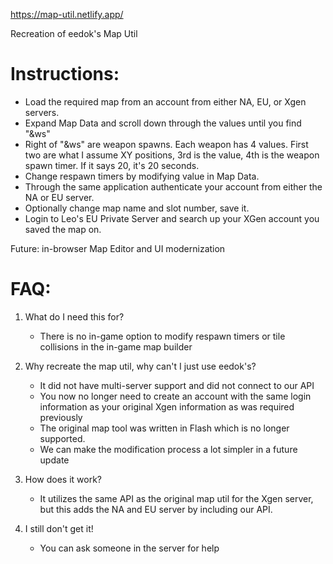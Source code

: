 https://map-util.netlify.app/

Recreation of eedok's Map Util

# Instructions:

* Load the required map from an account from either NA, EU, or Xgen servers.
* Expand Map Data and scroll down through the values until you find "&ws"
* Right of "&ws" are weapon spawns. Each weapon has 4 values. First two are what I assume XY positions, 3rd is the value, 4th is the weapon spawn timer. If it says 20, it's 20 seconds.
* Change respawn timers by modifying value in Map Data.
* Through the same application authenticate your account from either the NA or EU server.
* Optionally change map name and slot number, save it.
* Login to Leo's EU Private Server and search up your XGen account you saved the map on.

Future: in-browser Map Editor and UI modernization

# FAQ:

1. What do I need this for?
     * There is no in-game option to modify respawn timers or tile collisions in the in-game map builder

2. Why recreate the map util, why can't I just use eedok's?
     * It did not have multi-server support and did not connect to our API
     * You now no longer need to create an account with the same login information as your original Xgen information as was required previously
     * The original map tool was written in Flash which is no longer supported.
     * We can make the modification process a lot simpler in a future update

3. How does it work?
     * It utilizes the same API as the original map util for the Xgen server, but this adds the NA and EU server by including our API.

4. I still don't get it!
     * You can ask someone in the server for help

